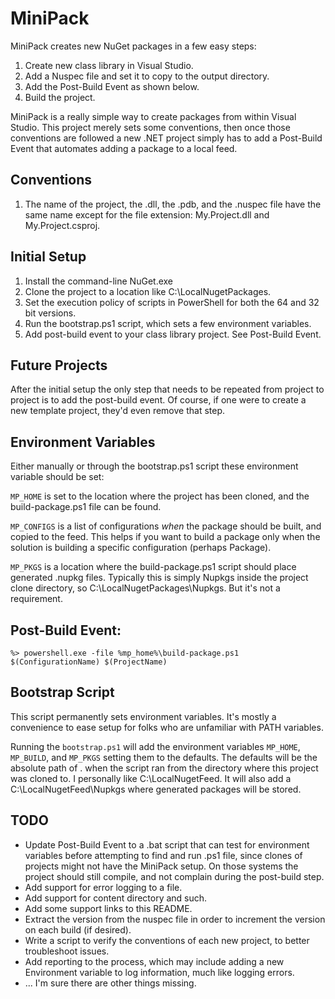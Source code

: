# MiniPack

MiniPack creates new NuGet packages in a few easy steps:

1. Create new class library in Visual Studio.
1. Add a Nuspec file and set it to copy to the output directory.
1. Add the Post-Build Event as shown below.
1. Build the project.

MiniPack is a really simple way to create packages from within Visual Studio.
This project merely sets some conventions, then once those conventions are
followed a new .NET project simply has to add a Post-Build Event that
automates adding a package to a local feed.

## Conventions

1. The name of the project, the .dll, the .pdb, and the .nuspec file have
the same name except for the file extension: My.Project.dll and
My.Project.csproj.

## Initial Setup

1. Install the command-line NuGet.exe
1. Clone the project to a location like C:\LocalNugetPackages\.
1. Set the execution policy of scripts in PowerShell for both the 64
and 32 bit versions.
1. Run the bootstrap.ps1 script, which sets a few environment variables.
1. Add post-build event to your class library project. See Post-Build Event.

## Future Projects

After the initial setup the only step that needs to be repeated from
project to project is to add the post-build event.  Of course, if
one were to create a new template project, they'd even remove that step.

## Environment Variables

Either manually or through the bootstrap.ps1 script these environment
variable should be set:

`MP_HOME` is set to the location where the project has been cloned,
and the build-package.ps1 file can be found.

`MP_CONFIGS` is a list of configurations *when* the package should be built,
and copied to the feed.  This helps if you want to build a package only when
the solution is building a specific configuration (perhaps Package).

`MP_PKGS` is a location where the build-package.ps1 script should place
generated .nupkg files.  Typically this is simply Nupkgs inside
the project clone directory, so C:\LocalNugetPackages\Nupkgs.  But it's
not a requirement.

## Post-Build Event:

```
%> powershell.exe -file %mp_home%\build-package.ps1 $(ConfigurationName) $(ProjectName)
```

## Bootstrap Script

This script permanently sets environment variables.  It's mostly a
convenience to ease setup for folks who are unfamiliar with PATH variables.

Running the `bootstrap.ps1` will add the environment variables `MP_HOME`,
`MP_BUILD`, and `MP_PKGS` setting them to the defaults.  The defaults
will be the absolute path of . when the script ran from the directory where
this project was cloned to.  I personally like C:\LocalNugetFeed\.  It will
also add a C:\LocalNugetFeed\Nupkgs where generated packages will be
stored.

## TODO

* Update Post-Build Event to a .bat script that can test for environment
variables before attempting to find and run .ps1 file, since clones of
projects might not have the MiniPack setup.  On those systems the project
should still compile, and not complain during the post-build step.
* Add support for error logging to a file.
* Add support for content directory and such.
* Add some support links to this README.
* Extract the version from the nuspec file in order to increment the version
on each build (if desired).
* Write a script to verify the conventions of each new project, to better
troubleshoot issues.
* Add reporting to the process, which may include adding a new Environment
variable to log information, much like logging errors.
* ... I'm sure there are other things missing.

